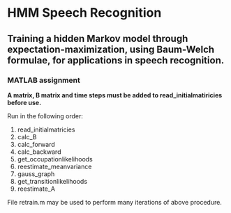 # HMM Speech Recognition

## Training a hidden Markov model through expectation-maximization, using Baum-Welch formulae, for applications in speech recognition.

### MATLAB assignment 

**A matrix, B matrix and time steps must be added to read_initialmatiricies 
before use.**

Run in the following order:

1. read_initialmatricies
2. calc_B
3. calc_forward
4. calc_backward
5. get_occupationlikelihoods
6. reestimate_meanvariance
7. gauss_graph
8. get_transitionlikelihoods
9. reestimate_A

File retrain.m may be used to perform many iterations of above procedure.